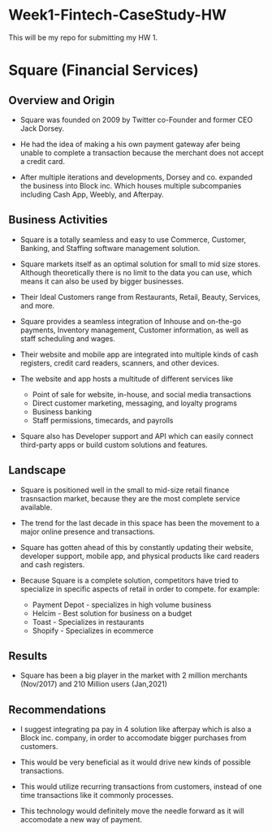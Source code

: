 # Week1-Fintech-CaseStudy-HW
This will be my repo for submitting my HW 1.

# Square (Financial Services)

## Overview and Origin

* Square was founded on 2009 by Twitter co-Founder and former CEO Jack Dorsey.

* He had the idea of making a his own payment gateway 
  afer being unable to complete a transaction because the merchant does not accept a credit card.

* After multiple iterations and developments, Dorsey and co. expanded the business into Block inc. Which
  houses multiple subcompanies including Cash App, Weebly, and Afterpay.


## Business Activities

* Square is a totally seamless and easy to use Commerce, Customer, Banking, and Staffing software management solution.

* Square markets itself as an optimal solution for small to mid size stores. Although theoretically there is
  no limit to the data you can use, which means it can also be used by bigger businesses.
  
* Their Ideal Customers range from Restaurants, Retail, Beauty, Services, and more. 

* Square provides a seamless integration of Inhouse and on-the-go payments, Inventory management, Customer information,
  as well as staff scheduling and wages.

* Their website and mobile app are integrated into multiple kinds of cash registers, credit card readers, scanners, and other devices.

* The website and app hosts a multitude of different services like 
  * Point of sale for website, in-house, and social media transactions
  * Direct customer marketing, messaging, and loyalty programs
  * Business banking 
  * Staff permissions, timecards, and payrolls

* Square also has Developer support and API which can easily connect third-party apps or build custom solutions and features.


## Landscape

* Square is positioned well in the small to mid-size retail finance trasnsaction market, because they are
  the most complete service available. 

* The trend for the last decade in this space has been the movement to a major online presence and transactions.

* Square has gotten ahead of this by constantly updating their website, developer support, mobile app, and physical products like
  card readers and cash registers.

* Because Square is a complete solution, competitors have tried to specialize in specific aspects of retail in order to compete.
  for example:
  * Payment Depot - specializes in high volume business
  * Helcim - Best solution for business on a budget
  * Toast - Specializes in restaurants
  * Shopify - Specializes in ecommerce


## Results

* Square has been a big player in the market with 2 million merchants (Nov/2017) and 210 Million users (Jan,2021)

## Recommendations

* I suggest integrating pa pay in 4 solution like afterpay which is also a Block inc. company, in order to accomodate bigger purchases from customers.

* This would be very beneficial as it would drive new kinds of possible transactions. 

* This would utilize recurring transactions from customers, instead of one time transactions like it commonly processes.

* This technology would definitely move the needle forward as it will accomodate a new way of payment.
